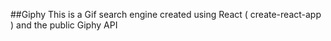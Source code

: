 ##Giphy
This is a Gif search engine created using React ( create-react-app ) and the public Giphy API